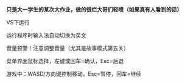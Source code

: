 **只是大一学生的某次大作业，做的很烂大哥们轻喷（如果真有人看到的话）**

VS下运行

运行程序时输入法自动切换为英文

音量预警！注意调整音量（尤其是故事模式第五关）

菜单界面鼠标选择，左键或回车=确认，Esc=后退

游戏中：WASD/方向键控制移动，Esc=暂停，回车=继续

